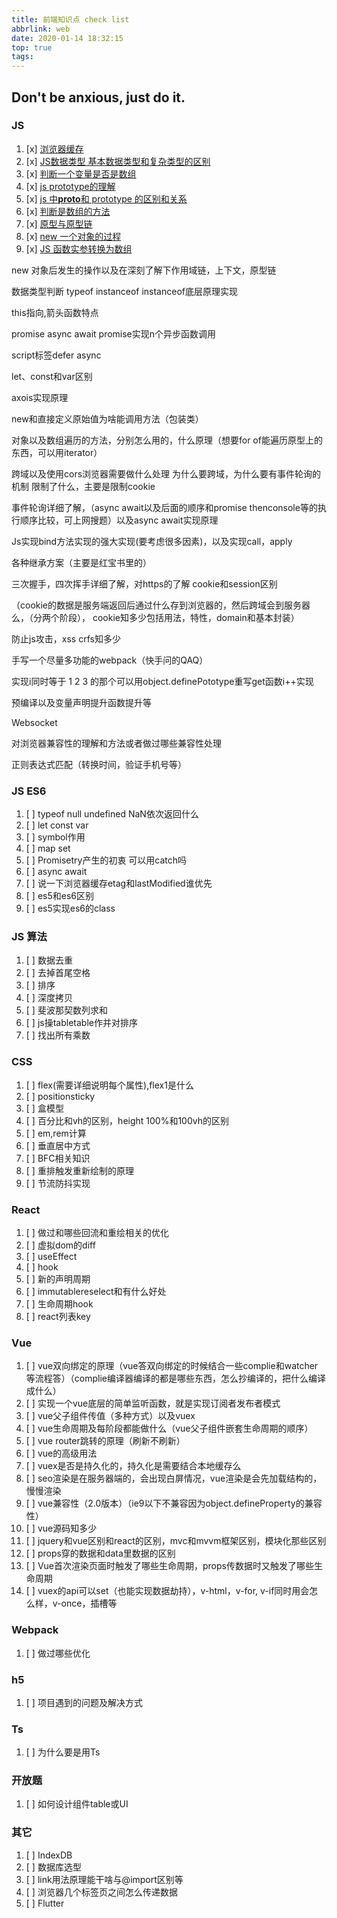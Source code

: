 ```yaml
---
title: 前端知识点 check list
abbrlink: web
date: 2020-01-14 18:32:15
top: true
tags:
---
```


## Don't be anxious, just do it.

<!-- more -->

### JS

1. [x] [浏览器缓存](/cache.html)
2. [x] [JS数据类型 基本数据类型和复杂类型的区别](/1405041715.html)
3. [x] [判断一个变量是否是数组](/isArray.html)
4. [x] [js prototype的理解](/prototype.html)
5. [x] [js 中**proto**和 prototype 的区别和关系](/proto.html)
6. [x] [判断是数组的方法](/isArray.html)
7. [x] [原型与原型链](/1015335320.html)
8. [x] [new 一个对象的过程](/3315289936.html)
9. [x] [JS 函数实参转换为数组](/1882318475.html)

new 对象后发生的操作以及在深刻了解下作用域链，上下文，原型链

数据类型判断 typeof instanceof instanceof底层原理实现

this指向,箭头函数特点


promise async await  promise实现n个异步函数调用

script标签defer async

let、const和var区别

axois实现原理

new和直接定义原始值为啥能调用方法（包装类）

对象以及数组遍历的方法，分别怎么用的，什么原理（想要for of能遍历原型上的东西，可以用iterator）

跨域以及使用cors浏览器需要做什么处理  为什么要跨域，为什么要有事件轮询的机制  限制了什么，主要是限制cookie

事件轮询详细了解，（async await以及后面的顺序和promise thenconsole等的执行顺序比较，可上网搜题）以及async await实现原理

Js实现bind方法实现的强大实现(要考虑很多因素)，以及实现call，apply    

各种继承方案（主要是红宝书里的）

三次握手，四次挥手详细了解，对https的了解  cookie和session区别

（cookie的数据是服务端返回后通过什么存到浏览器的，然后跨域会到服务器么，（分两个阶段）， cookie知多少包括用法，特性，domain和基本封装）

防止js攻击，xss crfs知多少

手写一个尽量多功能的webpack（快手问的QAQ）

实现i同时等于 1 2 3 的那个可以用object.definePototype重写get函数i++实现

预编译以及变量声明提升函数提升等

Websocket

对浏览器兼容性的理解和方法或者做过哪些兼容性处理

正则表达式匹配（转换时间，验证手机号等）

### JS ES6
1. [ ] typeof null undefined NaN依次返回什么
2. [ ] let const var
3. [ ] symbol作用
4. [ ] map set
5. [ ] Promisetry产生的初衷 可以用catch吗
6. [ ] async await
8. [ ] 说一下浏览器缓存etag和lastModified谁优先
9. [ ] es5和es6区别
10. [ ] es5实现es6的class

### JS 算法

1. [ ] 数据去重
2. [ ] 去掉首尾空格
3. [ ] 排序
4. [ ] 深度拷贝
5. [ ] 斐波那契数列求和
6. [ ] js操tabletable作并对排序
7. [ ] 找出所有乘数

### CSS

1. [ ] flex(需要详细说明每个属性),flex1是什么
2. [ ] positionsticky
3. [ ] 盒模型
4. [ ] 百分比和vh的区别，height 100%和100vh的区别
5. [ ] em,rem计算
6. [ ] 垂直居中方式
7. [ ] BFC相关知识
8. [ ] 重排触发重新绘制的原理
9. [ ] 节流防抖实现

### React

1. [ ] 做过和哪些回流和重绘相关的优化
2. [ ] 虚拟dom的diff
3. [ ] useEffect
4. [ ] hook
5. [ ] 新的声明周期
6. [ ] immutablereselect和有什么好处
7. [ ] 生命周期hook
8. [ ] react列表key


### Vue
1. [ ] vue双向绑定的原理（vue答双向绑定的时候结合一些complie和watcher等流程答）（complie编译器编译的都是哪些东西，怎么抄编译的，把什么编译成什么）
2. [ ] 实现一个vue底层的简单监听函数，就是实现订阅者发布者模式
3. [ ] vue父子组件传值（多种方式）以及vuex
4. [ ] vue生命周期及每阶段都能做什么（vue父子组件嵌套生命周期的顺序）
5. [ ] vue router跳转的原理（刷新不刷新）
6. [ ] vue的高级用法
7. [ ] vuex是否是持久化的，持久化是需要结合本地缓存么
8. [ ] seo渲染是在服务器端的，会出现白屏情况，vue渲染是会先加载结构的，慢慢渲染
9. [ ] vue兼容性（2.0版本）（ie9以下不兼容因为object.defineProperty的兼容性）
10. [ ] vue源码知多少
11. [ ] jquery和vue区别和react的区别，mvc和mvvm框架区别，模块化那些区别
12. [ ] props穿的数据和data里数据的区别
13. [ ] Vue首次渲染页面时触发了哪些生命周期，props传数据时又触发了哪些生命周期
14. [ ] vuex的api可以set（也能实现数据劫持），v-html，v-for, v-if同时用会怎么样，v-once，插槽等



### Webpack

1. [ ] 做过哪些优化

### h5
1. [ ] 项目遇到的问题及解决方式

### Ts
1. [ ] 为什么要是用Ts

### 开放题
1. [ ] 如何设计组件table或UI

### 其它
1. [ ] IndexDB
2. [ ] 数据库选型
3. [ ] link用法原理能干啥与@import区别等
4. [ ] 浏览器几个标签页之间怎么传递数据
5. [ ] Flutter
